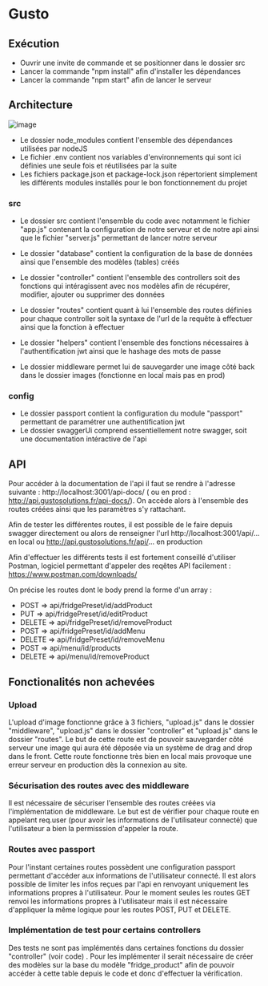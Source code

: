 # Gusto

## Exécution

* Ouvrir une invite de commande et se positionner dans le dossier src
* Lancer la commande "npm install" afin d'installer les dépendances
* Lancer la commande "npm start" afin de lancer le serveur

## Architecture

![image](https://user-images.githubusercontent.com/60107479/147947505-6c194878-8892-437c-9029-52685740e3a3.png)

* Le dossier node_modules contient l'ensemble des dépendances utilisées par nodeJS
* Le fichier .env contient nos variables d'environnements qui sont ici définies une seule fois et réutilisées par la suite
* Les fichiers package.json et package-lock.json répertorient simplement les différents modules installés pour le bon fonctionnement du projet

### src

* Le dossier src contient l'ensemble du code avec notamment le fichier "app.js" contenant la configuration de notre serveur et de notre api ainsi que le fichier "server.js" permettant de lancer notre serveur

* Le dossier "database" contient la configuration de la base de données ainsi que l'ensemble des modèles (tables) créés
* Le dossier "controller" contient l'ensemble des controllers soit des fonctions qui intéragissent avec nos modèles afin de récupérer, modifier, ajouter ou supprimer des données
* Le dossier "routes" contient quant à lui l'ensemble des routes définies pour chaque controller soit la syntaxe de l'url de la requête à effectuer ainsi que la fonction à effectuer
* Le dossier "helpers" contient l'ensemble des fonctions nécessaires à l'authentification jwt ainsi que le hashage des mots de passe
* Le dossier middleware permet lui de sauvegarder une image côté back dans le dossier images (fonctionne en local mais pas en prod)

### config

* Le dossier passport contient la configuration du module "passport" permettant de paramétrer une authentification jwt
* Le dossier swaggerUi comprend essentiellement notre swagger, soit une documentation intéractive de l'api


## API

Pour accéder à la documentation de l'api il faut se rendre à l'adresse suivante : http://localhost:3001/api-docs/  ( ou en prod : http://api.gustosolutions.fr/api-docs/).
On accède alors à l'ensemble des routes créées ainsi que les paramètres s'y rattachant.

Afin de tester les différentes routes, il est possible de le faire depuis swagger directement ou alors de renseigner l'url http://localhost:3001/api/... en local 
ou http://api.gustosolutions.fr/api/... en production

Afin d'effectuer les différents tests il est fortement conseillé d'utiliser Postman, logiciel permettant d'appeler des reqêtes API facilement : https://www.postman.com/downloads/

On précise les routes dont le body prend la forme d'un array : 
* POST => api/fridgePreset/id/addProduct
* PUT => api/fridgePreset/id/editProduct
* DELETE => api/fridgePreset/id/removeProduct
* POST => api/fridgePreset/id/addMenu
* DELETE => api/fridgePreset/id/removeMenu
* POST => api/menu/id/products
* DELETE  => api/menu/id/removeProduct

 ## Fonctionalités non achevées
 
 ### Upload
L'upload d'image fonctionne grâce à 3 fichiers, "upload.js" dans le dossier "middleware", "upload.js" dans le dossier "controller" et "upload.js" dans le dossier "routes". Le but de cette route est de pouvoir sauvegarder côté serveur une image qui aura été déposée via un système de drag and drop dans le front. Cette route fonctionne très bien en local mais provoque une erreur serveur en production dès la connexion au site.
 
 ### Sécurisation des routes avec des middleware
 Il est nécessaire de sécuriser l'ensemble des routes créées via l'implémentation de middleware. Le but est de vérifier pour chaque route en appelant req.user (pour avoir les informations de l'utilisateur connecté) que l'utilisateur a bien la permisssion d'appeler la route.
 
 ### Routes avec passport
 Pour l'instant certaines routes possèdent une configuration passport permettant d'accéder aux informations de l'utilisateur connecté. Il est alors possible de limiter les infos reçues par l'api en renvoyant uniquement les informations propres à l'utilisateur. Pour le moment seules les routes GET renvoi les informations propres à l'utilisateur mais il est nécessaire d'appliquer la même logique pour les routes POST, PUT et DELETE.
 
### Implémentation de test pour certains controllers
Des tests ne sont pas implémentés dans certaines fonctions du dossier "controller" (voir code) . Pour les implémenter il serait nécessaire de créer des modèles sur la base du modèle "fridge_product" afin de pouvoir accéder à cette table depuis le code et donc d'effectuer la vérification.


